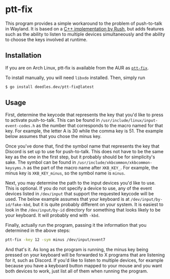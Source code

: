 ptt-fix
=======

This program provides a simple workaround to the problem of push-to-talk in Wayland. It is based on a [C++ implementation by Rush][rush], but adds features such as the ability to listen to multiple devices simultaneously and the ability to choose the keys involved at runtime.

Installation
------------

If you are on Arch Linux, ptt-fix is available from the AUR as [`ptt-fix`][aur].

To install manually, you will need `libxdo` installed. Then, simply run

```bash
$ go install deedles.dev/ptt-fix@latest
```

Usage
-----

First, determine the keycode that represents the key that you'd like to press to activate push-to-talk. This can be found in `/usr/include/linux/input-event-codes.h` as the number that corresponds to the macro named for that key. For example, the letter A is 30 while the comma key is 51. The example below assumes that you chose the minus key.

Once you've done that, find the symbol name that represents the key that Discord is set up to use for push-to-talk. This does not have to be the same key as the one in the first step, but it probably should be for simplicity's sake. The symbol can be found in `/usr/include/xkbcommon/xkbcommon-keysyms.h` as the part of the macro name after `XKB_KEY_`. For example, the minus key is `XKB_KEY_minus`, so the symbol name is `minus`.

Next, you may determine the path to the input devices you'd like to use. This is optional. If you do not specify a device to use, any of the event devices listed in `/dev/input` that support the requested keycode will be used. The below example assumes that your keyboard is at `/dev/input/by-id/fake-kbd`, but it is quite probably different on your system. It is easiest to look in the `/dev/input/by-id` directory for something that looks likely to be your keyboard. It will probably end with `-kbd`.

Finally, actually run the program, passing it the information that you determined in the above steps:

```bash
ptt-fix -key 12 -sym minus /dev/input/event7
```

And that's it. As long as the program is running, the minus key being pressed on your keyboard will be forwarded to X programs that are listening for it, such as Discord. If you'd like to listen to multiple devices, for example because you have a keyboard button mapped to your mouse and you want both devices to work, just list all of them when running the program.

[rush]: https://github.com/Rush/wayland-push-to-talk-fix
[aur]: https://aur.archlinux.org/packages/ptt-fix
